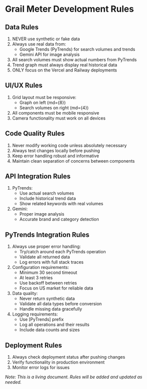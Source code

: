 # Grail Meter Development Rules

## Data Rules
1. NEVER use synthetic or fake data
2. Always use real data from:
   - Google Trends (PyTrends) for search volumes and trends
   - Gemini API for image analysis
3. All search volumes must show actual numbers from PyTrends
4. Trend graph must always display real historical data
5. ONLY focus on the Vercel and Railway deployments

## UI/UX Rules
1. Grid layout must be responsive:
   - Graph on left (md={8})
   - Search volumes on right (md={4})
2. All components must be mobile responsive
3. Camera functionality must work on all devices

## Code Quality Rules
1. Never modify working code unless absolutely necessary
2. Always test changes locally before pushing
3. Keep error handling robust and informative
4. Maintain clean separation of concerns between components

## API Integration Rules
1. PyTrends:
   - Use actual search volumes
   - Include historical trend data
   - Show related keywords with real volumes
2. Gemini:
   - Proper image analysis
   - Accurate brand and category detection

## PyTrends Integration Rules
1. Always use proper error handling:
   - Try/catch around each PyTrends operation
   - Validate all returned data
   - Log errors with full stack traces
2. Configuration requirements:
   - Minimum 30 second timeout
   - At least 3 retries
   - Use backoff between retries
   - Focus on US market for reliable data
3. Data quality:
   - Never return synthetic data
   - Validate all data types before conversion
   - Handle missing data gracefully
4. Logging requirements:
   - Use [PyTrends] prefix
   - Log all operations and their results
   - Include data counts and sizes

## Deployment Rules
1. Always check deployment status after pushing changes
2. Verify functionality in production environment
3. Monitor error logs for issues

*Note: This is a living document. Rules will be added and updated as needed.*
